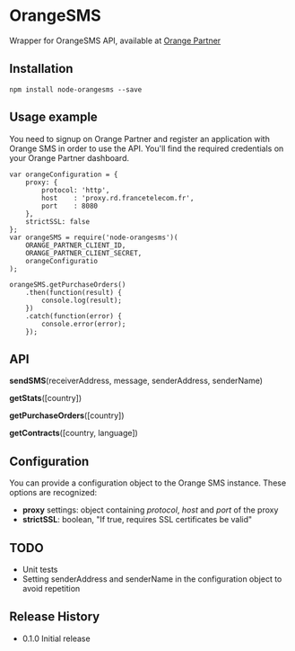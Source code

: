 OrangeSMS
=========

Wrapper for OrangeSMS API, available at [Orange Partner](https://www.orangepartner.com/SMS-CI-API)

## Installation

    npm install node-orangesms --save

## Usage example
You need to signup on Orange Partner and register an application with Orange SMS in order to use the API. You'll find the required credentials on your Orange Partner dashboard.

    var orangeConfiguration = {
        proxy: {
            protocol: 'http',
            host    : 'proxy.rd.francetelecom.fr',
            port    : 8080
        },
        strictSSL: false
    };
    var orangeSMS = require('node-orangesms')(
        ORANGE_PARTNER_CLIENT_ID,
        ORANGE_PARTNER_CLIENT_SECRET,
        orangeConfiguratio
    );

    orangeSMS.getPurchaseOrders()
        .then(function(result) {
            console.log(result);
        })
        .catch(function(error) {
            console.error(error);
        });

## API

**sendSMS**(receiverAddress, message, senderAddress, senderName) 

**getStats**([country])

**getPurchaseOrders**([country])

**getContracts**([country, language])

## Configuration

You can provide a configuration object to the Orange SMS instance. These options are recognized:
* **proxy** settings: object containing *protocol*, *host* and *port* of the proxy 
* **strictSSL**: boolean, "If true, requires SSL certificates be valid"

## TODO

  * Unit tests
  * Setting senderAddress and senderName in the configuration object to avoid repetition

## Release History

* 0.1.0 Initial release